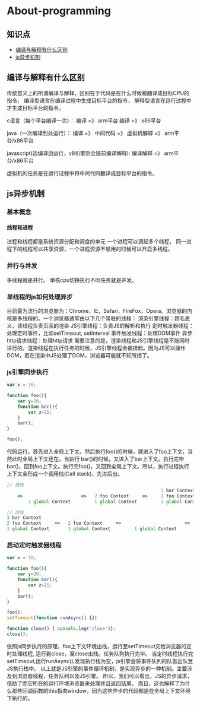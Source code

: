 # About-programming
## 知识点

- [编译与解释有什么区别](#编译与解释有什么区别)
- [js异步机制](#js异步机制)

## 编译与解释有什么区别 

传统意义上的所谓编译与解释，区别在于代码是在什么时候被翻译成目标CPU的指令，
编译型语言在编译过程中生成目标平台的指令，
解释型语言在运行过程中才生成目标平台的指令。

c语言（每个平台编译一次）：
编译 =》 arm平台
编译 =》 x86平台

java（一次编译到处运行）：
编译 =》 中间代码 =》 虚拟机解释 =》 arm平台/x86平台

javascript(边编译边运行，v8引擎则会提前编译解释):
编译解释 =》 arm平台/x86平台

虚拟机的任务是在运行过程中将中间代码翻译成目标平台的指令。

## js异步机制 

### 基本概念

#### 线程和进程
进程和线程都是系统资源分配和调度的单元
一个进程可以调起多个线程， 同一进程下的线程可以共享资源，一个进程资源不够用的时候可以开启多线程。

### 并行与并发
多线程就是并行。 
单核cpu切换执行不同任务就是并发。

### 单线程的js如何处理异步
目前最为流行的浏览器为：Chrome，IE，Safari，FireFox，Opera。浏览器的内核是多线程的。一个浏览器通常由以下几个常驻的线程：
渲染引擎线程：顾名思义，该线程负责页面的渲染
JS引擎线程：负责JS的解析和执行
定时触发器线程：处理定时事件，比如setTimeout, setInterval
事件触发线程：处理DOM事件
异步http请求线程：处理http请求
需要注意的是，渲染线程和JS引擎线程是不能同时进行的。渲染线程在执行任务的时候，JS引擎线程会被挂起。因为JS可以操作DOM，若在渲染中JS处理了DOM，浏览器可能就不知所措了。


### js引擎同步执行
```js
var x = 10;

function foo(){
    var y=20;
    function bar(){
        var z=15; 
    }
    bar();
}

foo();
```
代码运行，首先进入全局上下文。然后执行foo()的时候，就进入了foo上下文，当然此时全局上下文还在。当执行 bar()的时候，又进入了bar上下文。执行完毕bar()，回到foo上下文。执行完foo()，又回到全局上下文。所以，执行过程执行上下文会形成一个调用栈(Call stack)，先进后出。
```js
// 进栈
                                                          3 bar Context
    =>                      =>   2 foo Context     =>     2 foo Context
        1 global Context         1 global Context         1 global Context

// 出栈
3 bar Context
2 foo Context     =>   2 foo Context     =>                        =>
1 global Context       1 global Context         1 global Context
```

### 启动定时触发器线程
```js
var x = 10;

function foo(){
    var y=20;
    function bar(){
        var z=15; 
    }
    bar();
}

foo();
setTimeout(function runAsync() {})

function close() { console.log('close')};
close();
```
依照js同步执行的原理，foo上下文环境出栈，运行至setTimeout交给浏览器的定时处理线程, 运行到close，至close出栈。任务队列执行完毕。
当定时线程执行完setTimeout,运行runAsync(),发现执行栈为空，js引擎会将事件队列的队首出队至JS执行栈中。
以上就是JS引擎的事件循环机制，是实现异步的一种机制。主要涉及到浏览器线程，任务队列以及JS引擎。
所以，我们可以看出，JS的异步请求，借助了而它所在的运行环境浏览器来处理并且返回结果。
而且，这也解释了为什么那些回调函数的this指向window，因为这些异步的代码都是在全局上下文环境下执行的。
